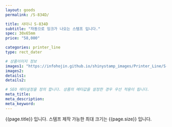 ```yaml
---
layout: goods
permalink: /S-834D/

title: 샤이니 S-834D
subtitle: "자동으로 잉크가 나오는 스템프 입니다."
spec: 30x65mm
price: "58,000"

categories: printer_line
type: rect_dater

# 상품이미지 정보
images1: "https://infohojin.github.io/shinystamp_images/Printer_Line/S-834D/S-834D_1.jpg"
images2:
details1:
details2:    

# SEO 메타설정을 정의 합니다. 상품의 메타값을 설정한 경우 우선 적용이 됩니다.
meta_title: 
meta_description:
meta_keyword:
---
```


{{page.title}} 입니다. 스템프 제작 가능한 최대 크기는 {{page.size}} 입니다. 
